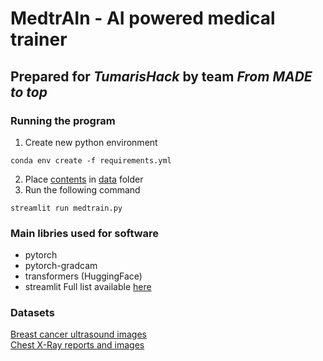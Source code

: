 # MedtrAIn - AI powered medical trainer
## Prepared for *TumarisHack* by team *From MADE to top*


### Running the program
1. Create new python environment
```
conda env create -f requirements.yml
```
2. Place [contents](https://drive.google.com/file/d/1h2KHLc_CGGMPvWkZXZgcWKscW8WF8vZp/view?usp=sharing) in [data](data/) folder
3. Run the following command
```
streamlit run medtrain.py
```


### Main libries used for software
- pytorch
- pytorch-gradcam
- transformers (HuggingFace)
- streamlit
Full list available [here](requirements.yml)


### Datasets
[Breast cancer ultrasound images](https://www.kaggle.com/code/tanvirrahmanornob/breast-cancer-detection/data) <br>
[Chest X-Ray reports and images](https://physionet.org/content/mimic-cxr/2.0.0/)